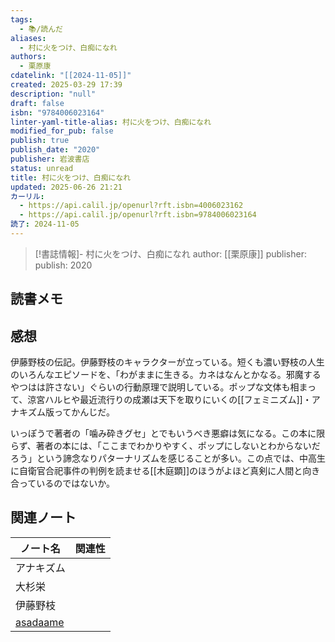 ```yaml
---
tags:
  - 📚/読んだ
aliases:
  - 村に火をつけ、白痴になれ
authors:
  - 栗原康
cdatelink: "[[2024-11-05]]"
created: 2025-03-29 17:39
description: "null"
draft: false
isbn: "9784006023164"
linter-yaml-title-alias: 村に火をつけ、白痴になれ
modified_for_pub: false
publish: true
publish_date: "2020"
publisher: 岩波書店
status: unread
title: 村に火をつけ、白痴になれ
updated: 2025-06-26 21:21
カーリル:
  - https://api.calil.jp/openurl?rft.isbn=4006023162
  - https://api.calil.jp/openurl?rft.isbn=9784006023164
読了: 2024-11-05
---
```


> [!書誌情報]- 村に火をつけ、白痴になれ author: [[栗原康]] publisher: publish:
> 2020

## 読書メモ

## 感想

伊藤野枝の伝記。伊藤野枝のキャラクターが立っている。短くも濃い野枝の人生のいろんなエピソードを、「わがままに生きる。カネはなんとかなる。邪魔するやつはは許さない」ぐらいの行動原理で説明している。ポップな文体も相まって、涼宮ハルヒや最近流行りの成瀬は天下を取りにいくの[[フェミニズム]]・アナキズム版ってかんじだ。

いっぽうで著者の「噛み砕きグセ」とでもいうべき悪癖は気になる。この本に限らず、著者の本には、「ここまでわかりやすく、ポップにしないとわからないだろう」という諦念なりパターナリズムを感じることが多い。この点では、中高生に自衛官合祀事件の判例を読ませる[[木庭顕]]のほうがよほど真剣に人間と向き合っているのではないか。

## 関連ノート

| ノート名                                                                              | 関連性 |
| ------------------------------------------------------------------------------------- | ------ |
| アナキズム                                                                            |        |
| 大杉栄                                                                                |        |
| 伊藤野枝                                                                              |        |
| <a rel="author" class="p-author h-card" href="https://asadaame5121.net/">asadaame</a> |        |
